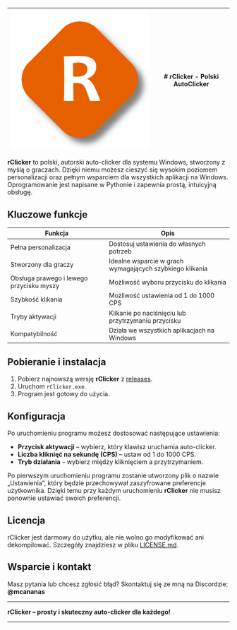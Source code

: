 | ![Ikona](Ikona.png) | # rClicker - Polski AutoClicker |
|---------------------|---------------------------------|

**rClicker** to polski, autorski auto-clicker dla systemu Windows, stworzony z myślą o graczach. Dzięki niemu możesz cieszyć się wysokim poziomem personalizacji oraz pełnym wsparciem dla wszystkich aplikacji na Windows. Oprogramowanie jest napisane w Pythonie i zapewnia prostą, intuicyjną obsługę.

## Kluczowe funkcje

| Funkcja | Opis |
|---------|------|
| Pełna personalizacja | Dostosuj ustawienia do własnych potrzeb |
| Stworzony dla graczy | Idealne wsparcie w grach wymagających szybkiego klikania |
| Obsługa prawego i lewego przycisku myszy | Możliwość wyboru przycisku do klikania |
| Szybkość klikania | Możliwość ustawienia od 1 do 1000 CPS |
| Tryby aktywacji | Klikanie po naciśnięciu lub przytrzymaniu przycisku |
| Kompatybilność | Działa we wszystkich aplikacjach na Windows |

## Pobieranie i instalacja

1. Pobierz najnowszą wersję **rClicker** z [releases](https://github.com/mcAnanas/rClicker/releases).
2. Uruchom `rClicker.exe`.
3. Program jest gotowy do użycia.

## Konfiguracja

Po uruchomieniu programu możesz dostosować następujące ustawienia:
- **Przycisk aktywacji** – wybierz, który klawisz uruchamia auto-clicker.
- **Liczba kliknięć na sekundę (CPS)** – ustaw od 1 do 1000 CPS.
- **Tryb działania** – wybierz między kliknięciem a przytrzymaniem.

Po pierwszym uruchomieniu programu zostanie utworzony plik o nazwie „Ustawienia”, który będzie przechowywał zaszyfrowane preferencje użytkownika. Dzięki temu przy każdym uruchomieniu **rClicker** nie musisz ponownie ustawiać swoich preferencji.

## Licencja

rClicker jest darmowy do użytku, ale nie wolno go modyfikować ani dekompilować. Szczegóły znajdziesz w pliku [LICENSE.md](./LICENSE.md).

## Wsparcie i kontakt

Masz pytania lub chcesz zgłosić błąd? Skontaktuj się ze mną na Discordzie: **@mcananas**

---
**rClicker – prosty i skuteczny auto-clicker dla każdego!**

---
